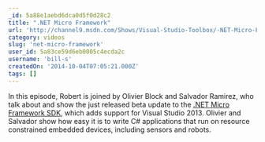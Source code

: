```yaml
---
_id: 5a88e1aebd6dca0d5f0d28c2
title: ".NET Micro Framework"
url: 'http://channel9.msdn.com/Shows/Visual-Studio-Toolbox/-NET-Micro-Framework'
category: videos
slug: 'net-micro-framework'
user_id: 5a83ce59d6eb0005c4ecda2c
username: 'bill-s'
createdOn: '2014-10-04T07:05:21.000Z'
tags: []
---
```


In this episode, Robert is joined by Olivier Block and Salvador Ramirez, who talk about and show the just released beta update to the <a href="http://netmf.codeplex.com/releases/view/133285">.NET Micro Framework SDK</a>, which adds support for Visual Studio 2013. Olivier and Salvador show how easy it is to write C# applications that run on resource constrained embedded devices, including sensors and robots.
